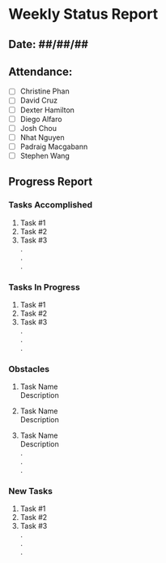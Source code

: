 # Weekly Status Report
## Date: ##/##/##
## Attendance:
- [ ] Christine Phan
- [ ] David Cruz
- [ ] Dexter Hamilton
- [ ] Diego Alfaro
- [ ] Josh Chou
- [ ] Nhat Nguyen
- [ ] Padraig Macgabann
- [ ] Stephen Wang

## Progress Report
### Tasks Accomplished
1. Task #1
2. Task #2
3. Task #3  
.  
.  
.  

### Tasks In Progress
1. Task #1
2. Task #2
3. Task #3  
.  
.  
.  

### Obstacles
1. Task Name  
Description  
  
2. Task Name  
Description  

3. Task Name  
Description  
.  
.  
.  

### New Tasks
1. Task #1
2. Task #2
3. Task #3  
.  
.  
.  
